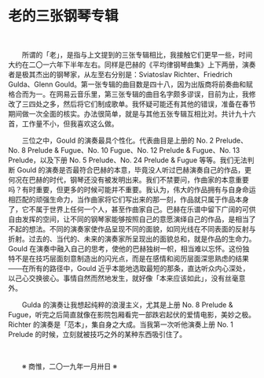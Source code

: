 # 老的三张钢琴专辑

&emsp;&emsp;

&emsp;&emsp;所谓的「老」，是指与上文提到的三张专辑相比，我接触它们更早一些，时间大约在二〇一六年下半年左右。同样是巴赫的《平均律钢琴曲集》上下两册，演奏者是极其杰出的钢琴家，从左至右分别是：Sviatoslav Richter、Friedrich Gulda、Glenn Gould。第一张专辑的曲目数是四十八，因为出版商将前奏曲和赋格合而为一。在网易云音乐里，第三张专辑的曲目名字颇多谬误，目前为止，我修改了三四处之多，然后将它们制成歌单。我怀疑可能还有其他的错误，准备在春节期间做一次全面的核实。办法很简单，就是与其他五张专辑互相比对。共计九十六首，工作量不小，但我喜欢这么做。

&emsp;&emsp;三位之中，Gould 的演奏最具个性化。代表曲目是上册的 No. 2 Prelude、No. 8 Prelude & Fugue、No. 10 Fugue、No. 12 Prelude & Fugue、No. 13 Prelude，以及下册 No. 5 Prelude、No. 24 Prelude & Fugue 等等。我们无法判断 Gould 的演奏是否最符合巴赫的本意，毕竟没人听过巴赫演奏自己的作品，更何况在巴赫的时代，钢琴还没有被发明出来。我们不禁要问，作曲家的本意重要吗？有时重要，但更多的时候可能并不重要。我认为，伟大的作品拥有与自身命运相匹配的顽强生命力，当作曲家将它们写出来的那一刻，作品就只属于作品本身了，它不属于世界上任何一个人，甚至作曲家自己。巴赫在乐谱中留下广阔的可供自由发挥的空间，让不同的钢琴家能够按照自己的意愿演绎自己的作品，是相当了不起的想法。不同的演奏家使作品呈现不同的面貌，如同光线在不同表面的反射与折射。过去的、当代的、未来的演奏家所呈现出的面貌总和，就是作品的生命力。Gould 在演奏中融入自己的思考，使他的巴赫独树一帜，相当难以忘怀。这份独特不是在技巧层面刻意制造出的闪光点，而是在感情和阅历层面深思熟虑的结果——在所有的路径中，Gould 近乎本能地选取最短的那条，直达听众内心深处，以己心交换彼心。事情自然而然地发生，就好像「本来应该如此」，没有丝毫意外。

&emsp;&emsp;Gulda 的演奏让我想起纯粹的浪漫主义，尤其是上册 No. 8 Prelude & Fugue，听完之后简直就像在影院包厢看完一部跌宕起伏的爱情电影，美妙之极。Richter 的演奏是「范本」，集自身之大成。当我第一次听他演奏上册 No. 1 Prelude 的时候，立刻就被技巧之外的某种东西吸引住了。

&emsp;&emsp;

&emsp;&emsp;※ 商惟，二〇一九年一月卅日 ※